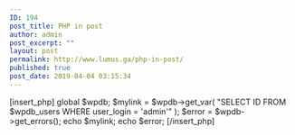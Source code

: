 ```yaml
---
ID: 194
post_title: PHP in post
author: admin
post_excerpt: ""
layout: post
permalink: http://www.lumus.ga/php-in-post/
published: true
post_date: 2019-04-04 03:15:34
---
```

[insert_php]
   global $wpdb;
   $mylink = $wpdb->get_var( "SELECT ID FROM $wpdb_users WHERE user_login = 'admin'" );
   $error = $wpdb->get_errors(); 
   echo $mylink;
   echo $error;
[/insert_php]